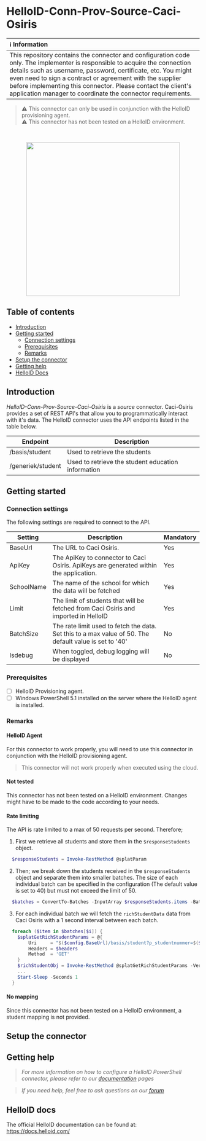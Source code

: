 # HelloID-Conn-Prov-Source-Caci-Osiris

| :information_source: Information |
|:---------------------------|
| This repository contains the connector and configuration code only. The implementer is responsible to acquire the connection details such as username, password, certificate, etc. You might even need to sign a contract or agreement with the supplier before implementing this connector. Please contact the client's application manager to coordinate the connector requirements.       |

> :warning: This connector can only be used in conjunction with the HelloID provisioning agent.<br />
> :warning: This connector has not been tested on a HelloID environment.<br />
<br />

<p align="center">
  <img src="https://www.caci.nl/wp-content/themes/caci-bootscore-child/img/logo/logo.svg" width="400">
</p>

## Table of contents

- [Introduction](#Introduction)
- [Getting started](#Getting-started)
  + [Connection settings](#Connection-settings)
  + [Prerequisites](#Prerequisites)
  + [Remarks](#Remarks)
- [Setup the connector](@Setup-The-Connector)
- [Getting help](#Getting-help)
- [HelloID Docs](#HelloID-docs)

## Introduction

_HelloID-Conn-Prov-Source-Caci-Osiris_ is a _source_ connector. Caci-Osiris provides a set of REST API's that allow you to programmatically interact with it's data. The HelloID connector uses the API endpoints listed in the table below.

| Endpoint     | Description |
| ------------ | ----------- |
| /basis/student | Used to retrieve the students |
| /generiek/student | Used to retrieve the student education information |

## Getting started

### Connection settings

The following settings are required to connect to the API.

| Setting      | Description                        | Mandatory   |
| ------------ | -----------                        | ----------- |
| BaseUrl    |The URL to Caci Osiris. | Yes |
| ApiKey     | The ApiKey to connector to Caci Osiris. ApiKeys are generated within the application. | Yes |
| SchoolName | The name of the school for which the data will be fetched | Yes |
| Limit      | The limit of students that will be fetched from Caci Osiris and imported in HelloID | Yes |
| BatchSize  | The rate limit used to fetch the data. Set this to a max value of 50. The default value is set to '40' | No |
| Isdebug    | When toggled, debug logging will be displayed | No |

### Prerequisites

- [ ] HelloID Provisioning agent.
- [ ] Windows PowerShell 5.1 installed on the server where the HelloID agent is installed.

### Remarks

#### HelloID Agent

For this connector to work properly, you will need to use this connector in conjunction with the HelloID provisioning agent. 

> This connector will not work properly when executed using the cloud. 

#### Not tested

This connector has not been tested on a HelloID environment. Changes might have to be made to the code according to your needs.

#### Rate limiting

The API is rate limited to a max of 50 requests per second. Therefore; 

1. First we retrieve all students and store them in the `$responseStudents` object.

```powershell
  $responseStudents = Invoke-RestMethod @splatParam
```

2. Then; we break down the students received in the `$responseStudents` object and separate them into smaller batches. The size of each individual batch can be specified in the configuration (The default value is set to 40) but must not exceed the limit of 50. 

```powershell
  $batches = ConvertTo-Batches -InputArray $responseStudents.items -BatchSize $($config.batchSize)
```

3. For each individual batch we will fetch the `richStudentData` data from Caci Osiris with a 1 second interval between each batch.

```powershell
  foreach ($item in $batches[$i]) {
    $splatGetRichStudentParams = @{
        Uri     = "$($config.BaseUrl)/basis/student?p_studentnummer=$($item.studentnummer)"
        Headers = $headers
        Method  = 'GET'
    }
    $richStudentObj = Invoke-RestMethod @splatGetRichStudentParams -Verbose:$false
    ...
    Start-Sleep -Seconds 1
  }
```

#### No mapping

Since this connector has not been tested on a HelloID environment, a student mapping is not provided. 

## Setup the connector

## Getting help

> _For more information on how to configure a HelloID PowerShell connector, please refer to our [documentation](https://docs.helloid.com/hc/en-us/articles/360012557600-Configure-a-custom-PowerShell-source-system) pages_

> _If you need help, feel free to ask questions on our [forum](https://forum.helloid.com)_

## HelloID docs

The official HelloID documentation can be found at: https://docs.helloid.com/
